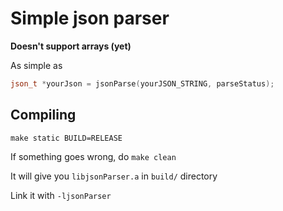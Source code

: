# Simple json parser

**Doesn't support arrays (yet)**

As simple as
```c++
json_t *yourJson = jsonParse(yourJSON_STRING, parseStatus);
```

## Compiling
```
make static BUILD=RELEASE
```
If something goes wrong, do `make clean`

It will give you `libjsonParser.a` in `build/` directory

Link it with `-ljsonParser`
